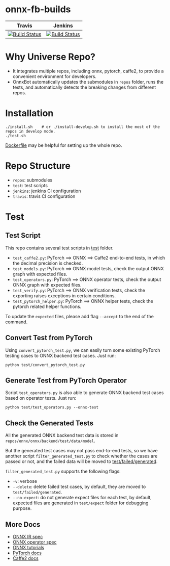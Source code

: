 onnx-fb-builds
========

| Travis | Jenkins |
|--------|---------|
| [![Build Status](https://travis-ci.org/onnxbot/onnx-fb-universe.svg?branch=master)](https://travis-ci.org/onnxbot/onnx-fb-universe) | [![Build Status](https://ci.pytorch.org/jenkins/buildStatus/icon?job=onnx-fb-universe-master)](https://ci.pytorch.org/jenkins/job/onnx-fb-universe-master/) |

# Why Universe Repo?
* It integrates multiple repos, including onnx, pytorch, caffe2, to provide a convenient environment for developers.
* OnnxBot automatically updates the submodules in `repos` folder, runs the tests, and automatically detects the breaking changes from different repos.

# Installation
```shell
./install.sh    # or ./install-develop.sh to install the most of the repos in develop mode.
./test.sh
```
[Dockerfile](https://github.com/houseroad/dockerfiles/blob/master/onnx-docker/onnx-docker-gpu/Dockerfile) may be helpful for setting up the whole repo.

# Repo Structure
* `repos`: submodules
* `test`: test scripts
* `jenkins`: jenkins CI configuration
* `travis`: travis CI configuration

# Test
## Test Script
This repo contains several test scripts in [test](https://github.com/onnxbot/onnx-fb-universe/tree/master/test) folder.
* `test_caffe2.py`: PyTorch ==> ONNX ==> Caffe2 end-to-end tests, in which the decimal precision is checked.
* `test_models.py`: PyTorch ==> ONNX model tests, check the output ONNX graph with expected files.
* `test_operators.py`: PyTorch ==> ONNX operator tests, check the output ONNX graph with expected files.
* `test_verify.py`: PyTorch ==> ONNX verification tests, check the exporting raises exceptions in certain conditions.
* `test_pytorch_helper.py`: PyTorch ==> ONNX helper tests, check the pytorch related helper functions.

To update the `expected` files, please add flag `--accept` to the end of the command.

## Convert Test from PyTorch
Using `convert_pytorch_test.py`, we can easily turn some existing PyTorch testing cases to ONNX backend test cases. Just run:
```shell
python test/convert_pytorch_test.py
```

## Generate Test from PyTorch Operator
Script `test_operators.py` is also able to generate ONNX backend test cases based on operator tests. Just run:
```shell
python test/test_operators.py --onnx-test
```

## Check the Generated Tests
All the generated ONNX backend test data is stored in `repos/onnx/onnx/backend/test/data/model`.

But the generated test cases may not pass end-to-end tests, so we have another script `filter_generated_test.py`
to check whether the cases are passed or not, and the failed data will be moved to
[test/failed/generated](https://github.com/onnxbot/onnx-fb-universe/tree/master/test/fail/generated).

`filter_generated_test.py` supports the following flags:
* `-v`: verbose
* `--delete`: delete failed test cases, by default, they are moved to `test/failed/generated`.
* `--no-expect`: do not generate expect files for each test, by default, expected files are generated in `test/expect` folder for debugging purpose.

## More Docs
* [ONNX IR spec](https://github.com/onnx/onnx/blob/master/docs/IR.md)
* [ONNX operator spec](https://github.com/onnx/onnx/blob/master/docs/Operators.md)
* [ONNX tutorials](https://github.com/onnx/tutorials)
* [PyTorch docs](http://pytorch.org/docs/)
* [Caffe2 docs](https://caffe2.ai/docs/)
